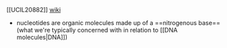 [[UCIL20882]]
[wiki](https://en.wikipedia.org/wiki/Nucleotide)

- nucleotides are organic molecules made up of a ==nitrogenous base== (what we're typically concerned with in relation to [[DNA molecules|DNA]])